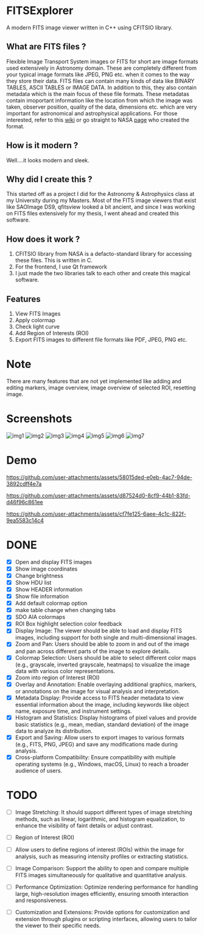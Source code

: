 # FITSExplorer

A modern FITS image viewer written in C++ using CFITSIO library.

## What are FITS files ?

Flexible Image Transport System images or FITS for short are image formats used extensively in Astronomy domain. These are completely different from your typical image formats like JPEG, PNG etc. when it comes to the way they store their data. FITS files can contain many kinds of data like BINARY TABLES, ASCII TABLES or IMAGE DATA. In addition to this, they also contain metadata which is the main focus of these file formats. These metadatas contain imoportant information like the location from which the image was taken, observer position, quality of the data, dimensions etc. which are very important for astronomical and astrophysical applications. For those interested, refer to this [wiki](https://en.wikipedia.org/wiki/FITS) or go straight to NASA [page](https://fits.gsfc.nasa.gov/fits_primer.html) who created the format.

## How is it modern ?

Well....it looks modern and sleek.

## Why did I create this ?

This started off as a project I did for the Astronomy & Astrophysics class at my University during my Masters. Most of the FITS image viewers that exist like SAOImage DS9, qfitsview looked a bit ancient, and since I was working on FITS files extensively for my thesis, I went ahead and created this software.

## How does it work ?

1. CFITSIO library from NASA is a defacto-standard library for accessing these files. This is written in C.
2. For the frontend, I use Qt framework
3. I just made the two libraries talk to each other and create this magical software.

## Features

1. View FITS Images
2. Apply colormap
3. Check light curve
4. Add Region of Interests (ROI)
5. Export FITS images to different file formats like PDF, JPEG, PNG etc.

# Note

There are many features that are not yet implemented like adding and editing markers, image overview, image overview of selected ROI, resetting image.

# Screenshots

![img1](https://github.com/dheerajshenoy/FITSExplorer/blob/main/images/1.png)
![img2](https://github.com/dheerajshenoy/FITSExplorer/blob/main/images/2.png)
![img3](https://github.com/dheerajshenoy/FITSExplorer/blob/main/images/3.png)
![img4](https://github.com/dheerajshenoy/FITSExplorer/blob/main/images/4.png)
![img5](https://github.com/dheerajshenoy/FITSExplorer/blob/main/images/5.png)
![img6](https://github.com/dheerajshenoy/FITSExplorer/blob/main/images/6.png)
![img7](https://github.com/dheerajshenoy/FITSExplorer/blob/main/images/7.png)

# Demo

https://github.com/user-attachments/assets/58015ded-e0eb-4ac7-94de-3892cdff4e7a

https://github.com/user-attachments/assets/d87524d0-8cf9-44b1-83fd-d46f96c861ee

https://github.com/user-attachments/assets/cf7fe125-6aee-4c1c-822f-9ea5583c14c4

# DONE

- [x] Open and display FITS images
- [x] Show image coordinates
- [x] Change brightness
- [x] Show HDU list
- [x] Show HEADER information
- [x] Show file information
- [x] Add default colormap option
- [x] make table change when changing tabs
- [x] SDO AIA colormaps
- [x] ROI Box highlight selection color feedback
- [x] Display Image: The viewer should be able to load and display FITS images, including support for both single and multi-dimensional images.
- [x] Zoom and Pan: Users should be able to zoom in and out of the image and pan across different parts of the image to explore details.
- [x] Colormap Selection: Users should be able to select different color maps (e.g., grayscale, inverted grayscale, heatmaps) to visualize the image data with various color representations.
- [x] Zoom into region of Interest (ROI)
- [x] Overlay and Annotation: Enable overlaying additional graphics, markers, or annotations on the image for visual analysis and interpretation.
- [x] Metadata Display: Provide access to FITS header metadata to view essential information about the image, including keywords like object name, exposure time, and instrument settings.
- [x] Histogram and Statistics: Display histograms of pixel values and provide basic statistics (e.g., mean, median, standard deviation) of the image data to analyze its distribution.
- [x] Export and Saving: Allow users to export images to various formats (e.g., FITS, PNG, JPEG) and save any modifications made during analysis.
- [x] Cross-platform Compatibility: Ensure compatibility with multiple operating systems (e.g., Windows, macOS, Linux) to reach a broader audience of users.

# TODO

- [ ] Image Stretching: It should support different types of image stretching methods, such as linear, logarithmic, and histogram equalization, to enhance the visibility of faint details or adjust contrast.
- [ ] Region of Interest (ROI)
- [ ] Allow users to define regions of interest (ROIs) within the image for analysis, such as measuring intensity profiles or extracting statistics.
- [ ] Image Comparison: Support the ability to open and compare multiple FITS images simultaneously for qualitative and quantitative analysis.
- [ ] Performance Optimization: Optimize rendering performance for handling large, high-resolution images efficiently, ensuring smooth interaction and responsiveness.
- [ ] Customization and Extensions: Provide options for customization and extension through plugins or scripting interfaces, allowing users to tailor the viewer to their specific needs.

